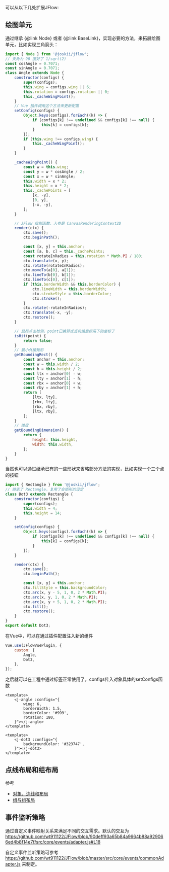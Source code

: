 可以从以下几处扩展JFlow:
## 绘图单元
通过继承 {@link Node} 或者 {@link BaseLink}，实现必要的方法，来拓展绘图单元，比如实现三角箭头：

```javascript
import { Node } from '@joskii/jflow';
// 夹角为 90 度好了 1/sqrt(2)
const cosAngle = 0.7071;
const sinAngle = 0.7071;
class Angle extends Node {
    constructor(configs) {
        super(configs);
        this.wing = configs.wing || 6;
        this.rotation = configs.rotation || 0;
        this._cacheWingPoint();
    }
    // Vue 插件调用这个方法来更新配置
    setConfig(configs) {
        Object.keys(configs).forEach((k) => {
            if (configs[k] !== undefined && configs[k] !== null) {
                this[k] = configs[k];
            }
        });
        if (this.wing !== configs.wing) {
            this._cacheWingPoint();
        }
    }

    _cacheWingPoint() {
        const w = this.wing;
        const y = w * cosAngle / 2;
        const x = w * sinAngle;
        this.width = x * 2;
        this.height = x * 2;
        this._cachePoints = [
            [x, -y],
            [0, y],
            [-x, -y],
        ];
    }

    // JFlow 绘制函数，入参是 CanvasRenderingContext2D
    render(ctx) {
        ctx.save();
        ctx.beginPath();

        const [x, y] = this.anchor;
        const [a, b, c] = this._cachePoints;
        const rotateInRadios = this.rotation * Math.PI / 180;
        ctx.translate(x, y);
        ctx.rotate(rotateInRadios);
        ctx.moveTo(a[0], a[1]);
        ctx.lineTo(b[0], b[1]);
        ctx.lineTo(c[0], c[1]);
        if (this.borderWidth && this.borderColor) {
            ctx.lineWidth = this.borderWidth;
            ctx.strokeStyle = this.borderColor;
            ctx.stroke();
        }
        ctx.rotate(-rotateInRadios);
        ctx.translate(-x, -y);
        ctx.restore();
    }

    // 鼠标点击检测，point已换算成当前组坐标系下的坐标了
    isHit(point) {
        return false;
    }
    // 最小外接矩形
    getBoundingRect() {
        const anchor = this.anchor;
        const w = this.width / 2;
        const h = this.height / 2;
        const ltx = anchor[0] - w;
        const lty = anchor[1] - h;
        const rbx = anchor[0] + w;
        const rby = anchor[1] + h;
        return [
            [ltx, lty],
            [rbx, lty],
            [rbx, rby],
            [ltx, rby],
        ];
    }
    // 维度
    getBoundingDimension() {
        return {
            height: this.height,
            width: this.width,
        };
    }
}
```
当然也可以通过继承已有的一些形状来省略部分方法的实现，比如实现一个三个点的按钮
```javascript
import { Rectangle } from '@joskii/jflow';
// 继承了 Rectangle，复用了会矩形的设定
class Dot3 extends Rectangle {
    constructor(configs) {
        super(configs);
        this.width = 4;
        this.height = 14;
    }

    setConfig(configs) {
        Object.keys(configs).forEach((k) => {
            if (configs[k] !== undefined && configs[k] !== null) {
                this[k] = configs[k];
            }
        });
    }

    render(ctx) {
        ctx.save();
        ctx.beginPath();

        const [x, y] = this.anchor;
        ctx.fillStyle = this.backgroundColor;
        ctx.arc(x, y - 5, 1, 0, 2 * Math.PI);
        ctx.arc(x, y, 1, 0, 2 * Math.PI);
        ctx.arc(x, y + 5, 1, 0, 2 * Math.PI);
        ctx.fill();
        ctx.restore();
    }
}
export default Dot3;
```

在Vue中，可以在通过插件配置注入新的组件

```javascript
Vue.use(JFlowVuePlugin, {
    custom: {
        Angle,
        Dot3,
    },
});
```
之后就可以在工程中通过标签正常使用了，configs传入对象具体的setConfigs函数
```vue
<template>
    <j-angle :configs="{
        wing: 6,
        borderWidth: 1.5,
        borderColor: '#999',
        rotation: 180,
    }"></j-angle>
</template>
```
```vue
<template>
    <j-dot3 :configs="{
        backgroundColor: '#323747',
    }"></j-dot3>
</template>
```
    


## 点线布局和组布局
参考 
+ [对象、连线和布局](https://wt911122.github.io/JFlow/tutorial-对象、连线和布局.html)
+ [组与组布局](https://wt911122.github.io/JFlow/tutorial-组与组布局.html)

## 事件监听策略
通过自定义事件映射关系来满足不同的交互需求。默认的交互为 https://github.com/wt911122/JFlow/blob/90deff93a65b84a9664b88a929066ed4b8f14e7f/src/core/events/adapter.js#L18

自定义事件监听策略可参考 https://github.com/wt911122/JFlow/blob/master/src/core/events/commonAdapter.js 来制定。

